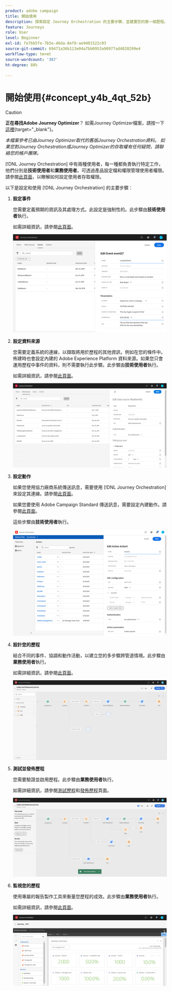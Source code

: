 ```yaml
---
product: adobe campaign
title: 開始使用
description: 探索設定 Journey Orchestration 的主要步驟，並建置您的第一個歷程。
feature: Journeys
role: User
level: Beginner
exl-id: fe7bb5fe-7b5e-46da-8ef8-ae9401522c03
source-git-commit: 69471a36b113e04a7bb0953a90977ad4020299e4
workflow-type: tm+mt
source-wordcount: '367'
ht-degree: 88%

---
```


# 開始使用{#concept_y4b_4qt_52b}


>[!CAUTION]
>
>**正在尋找Adobe Journey Optimizer**？ 如需Journey Optimizer檔案，請按一下[這裡](https://experienceleague.adobe.com/zh-hant/docs/journey-optimizer/using/ajo-home){target="_blank"}。
>
>
>_本檔案參考已由Journey Optimizer取代的舊版Journey Orchestration資料。 如果您對Journey Orchestration或Journey Optimizer的存取權有任何疑問，請聯絡您的帳戶團隊。_




[!DNL Journey Orchestration] 中有兩種使用者，每一種都負責執行特定工作，他們分別是&#x200B;**技術使用者**&#x200B;和&#x200B;**業務使用者**。可透過產品設定檔和權限管理使用者權限。請參閱[此頁面](../about/access-management.md)，以瞭解如何設定使用者存取權限。

以下是設定和使用 [!DNL Journey Orchestration] 的主要步驟：

1. **設定事件**

   您需要定義預期的資訊及其處理方式。此設定是強制性的。此步驟由&#x200B;**技術使用者**&#x200B;執行。

   如需詳細資訊，請參閱[此頁面](../event/about-events.md)。

   ![](../assets/journey7.png)

1. **設定資料來源**

   您需要定義系統的連線，以擷取將用於歷程的其他資訊，例如在您的條件中。佈建時也會設定內建的 Adobe Experience Platform 資料來源。如果您只會運用歷程中事件的資料，則不需要執行此步驟。此步驟由&#x200B;**技術使用者**&#x200B;執行。

   如需詳細資訊，請參閱[此頁面](../datasource/about-data-sources.md)。

   ![](../assets/journey22.png)

1. **設定動作**

   如果您使用協力廠商系統傳送訊息，需要使用 [!DNL Journey Orchestration] 來設定其連線。請參閱[此頁面](../action/about-custom-action-configuration.md)。

   如果您要使用 Adobe Campaign Standard 傳送訊息，需要設定內建動作。請參閱[此頁面](../action/working-with-adobe-campaign.md)。

   這些步驟由&#x200B;**技術使用者**&#x200B;執行。

   ![](../assets/custom2.png)

1. **設計您的歷程**

   結合不同的事件、協調和動作活動，以建立您的多步驟跨管道情境。此步驟由&#x200B;**業務使用者**&#x200B;執行。

   如需詳細資訊，請參閱[此頁面](../building-journeys/journey.md)。

   ![](../assets/journeyuc2_24.png)

1. **測試並發佈歷程**

   您需要驗證並啟用歷程。此步驟由&#x200B;**業務使用者**&#x200B;執行。

   如需詳細資訊，請參閱[測試歷程](../building-journeys/testing-the-journey.md)和[發佈歷程](../building-journeys/publishing-the-journey.md)頁面。

   ![](../assets/journeyuc2_32bis.png)

1. **監視您的歷程**

   使用專屬的報告製作工具來衡量您歷程的成效。此步驟由&#x200B;**業務使用者**&#x200B;執行。

   如需詳細資訊，請參閱[此頁面](../reporting/about-journey-reports.md)。

   ![](../assets/dynamic_report_journey_12.png)
